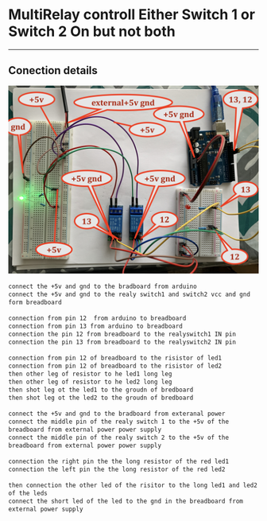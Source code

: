 # MultiRelay controll Either Switch 1 or Switch 2 On but not both 

----

## Conection details 

![img](https://github.com/adarshkumarsingh83/arduino/blob/master/APPLICATION/arduino-multi-relay-swtich-control/connections-details.JPG)

```
connect the +5v and gnd to the bradboard from arduino 
connect the +5v and gnd to the realy switch1 and switch2 vcc and gnd form breadboard 

connection from pin 12  from arduino to breadboard 
connection from pin 13 from arduino to breadboard 
connection the pin 12 from breadboard to the realyswitch1 IN pin 
connection the pin 13 from breadboard to the realyswitch2 IN pin 

connection from pin 12 of breadboard to the risistor of led1
connection from pin 12 of breadboard to the risistor of led2
then other leg of resistor to he led1 long leg 
then other leg of resistor to he led2 long leg 
then shot leg ot the led1 to the groudn of bredboard 
then shot leg ot the led2 to the groudn of bredboard 

connect the +5v and gnd to the bradboard from exteranal power  
connect the middle pin of the realy switch 1 to the +5v of the breadboard from external power power supply
connect the middle pin of the realy switch 2 to the +5v of the breadboard from external power power supply

connection the right pin the the long resistor of the red led1 
connection the left pin the the long resistor of the red led2

then connection the other led of the risitor to the long led1 and led2 of the leds 
connect the short led of the led to the gnd in the breadboard from external power supply


```
